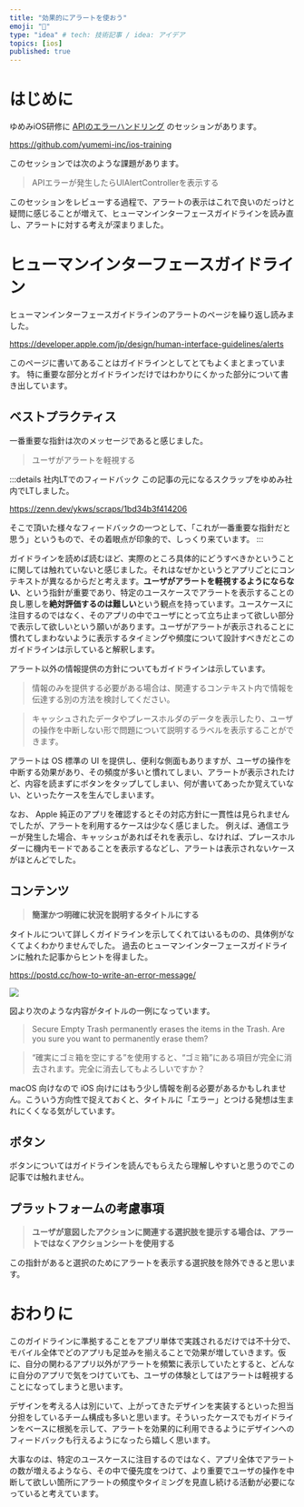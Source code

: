 ```yaml
---
title: "効果的にアラートを使おう"
emoji: "🚨"
type: "idea" # tech: 技術記事 / idea: アイデア
topics: [ios]
published: true
---
```


# はじめに

ゆめみiOS研修に [APIのエラーハンドリング](https://github.com/yumemi-inc/ios-training/blob/main/Documentation/Error.md) のセッションがあります。

https://github.com/yumemi-inc/ios-training

このセッションでは次のような課題があります。

> APIエラーが発生したらUIAlertControllerを表示する

このセッションをレビューする過程で、アラートの表示はこれで良いのだっけと疑問に感じることが増えて、ヒューマンインターフェースガイドラインを読み直し、アラートに対する考えが深まりました。

# ヒューマンインターフェースガイドライン

ヒューマンインターフェースガイドラインのアラートのページを繰り返し読みました。

https://developer.apple.com/jp/design/human-interface-guidelines/alerts

このページに書いてあることはガイドラインとしてとてもよくまとまっています。
特に重要な部分とガイドラインだけではわかりにくかった部分について書き出しています。

## ベストプラクティス

一番重要な指針は次のメッセージであると感じました。

> ユーザがアラートを軽視する

:::details 社内LTでのフィードバック
この記事の元になるスクラップをゆめみ社内でLTしました。

https://zenn.dev/ykws/scraps/1bd34b3f414206

そこで頂いた様々なフィードバックの一つとして、「これが一番重要な指針だと思う」というもので、その着眼点が印象的で、しっくり来ています。
:::

ガイドラインを読めば読むほど、実際のところ具体的にどうすべきかということに関しては触れていないと感じました。それはなぜかというとアプリごとにコンテキストが異なるからだと考えます。**ユーザがアラートを軽視するようにならない**、という指針が重要であり、特定のユースケースでアラートを表示することの良し悪しを**絶対評価するのは難しい**という観点を持っています。ユースケースに注目するのではなく、そのアプリの中でユーザにとって立ち止まって欲しい部分で表示して欲しいという願いがあります。ユーザがアラートが表示されることに慣れてしまわないように表示するタイミングや頻度について設計すべきだとこのガイドラインは示していると解釈します。

アラート以外の情報提供の方針についてもガイドラインは示しています。

> 情報のみを提供する必要がある場合は、関連するコンテキスト内で情報を伝達する別の方法を検討してください。

> キャッシュされたデータやプレースホルダのデータを表示したり、ユーザの操作を中断しない形で問題について説明するラベルを表示することができます。

アラートは OS 標準の UI を提供し、便利な側面もありますが、ユーザの操作を中断する効果があり、その頻度が多いと慣れてしまい、アラートが表示されたけど、内容を読まずにボタンをタップしてしまい、何が書いてあったか覚えていない、といったケースを生んでしまいます。

なお、 Apple 純正のアプリを確認するとその対応方針に一貫性は見られませんでしたが、アラートを利用するケースは少なく感じました。
例えば、通信エラーが発生した場合、キャッシュがあればそれを表示し、なければ、プレースホルダーに機内モードであることを表示するなどし、アラートは表示されないケースがほとんどでした。

## コンテンツ

> **簡潔かつ明確に状況を説明するタイトルにする**

タイトルについて詳しくガイドラインを示してくれてはいるものの、具体例がなくてよくわかりませんでした。
過去のヒューマンインターフェースガイドラインに触れた記事からヒントを得ました。

https://postd.cc/how-to-write-an-error-message/

![](https://storage.googleapis.com/zenn-user-upload/fee085c97127-20240131.png)

図より次のような内容がタイトルの一例になっています。

> Secure Empty Trash permanently erases the items in the Trash. Are you sure you want to permanently erase them?

>“確実にゴミ箱を空にする”を使用すると、“ゴミ箱”にある項目が完全に消去されます。完全に消去してもよろしいですか？

macOS 向けなので iOS 向けにはもう少し情報を削る必要があるかもしれません。こういう方向性で捉えておくと、タイトルに「エラー」とつける発想は生まれにくくなる気がしています。

## ボタン

ボタンについてはガイドラインを読んでもらえたら理解しやすいと思うのでこの記事では触れません。


## プラットフォームの考慮事項

> **ユーザが意図したアクションに関連する選択肢を提示する場合は、アラートではなくアクションシートを使用する**

この指針があると選択のためにアラートを表示する選択肢を除外できると思います。

# おわりに

このガイドラインに準拠することをアプリ単体で実践されるだけでは不十分で、モバイル全体でどのアプリも足並みを揃えることで効果が増していきます。仮に、自分の関わるアプリ以外がアラートを頻繁に表示していたとすると、どんなに自分のアプリで気をつけていても、ユーザの体験としてはアラートは軽視することになってしまうと思います。

デザインを考える人は別にいて、上がってきたデザインを実装するといった担当分担をしているチーム構成も多いと思います。そういったケースでもガイドラインをベースに根拠を示して、アラートを効果的に利用できるようにデザインへのフィードバックも行えるようになったら嬉しく思います。

大事なのは、特定のユースケースに注目するのではなく、アプリ全体でアラートの数が増えるようなら、その中で優先度をつけて、より重要でユーザの操作を中断して欲しい箇所にアラートの頻度やタイミングを見直し続ける活動が必要になっていると考えています。
